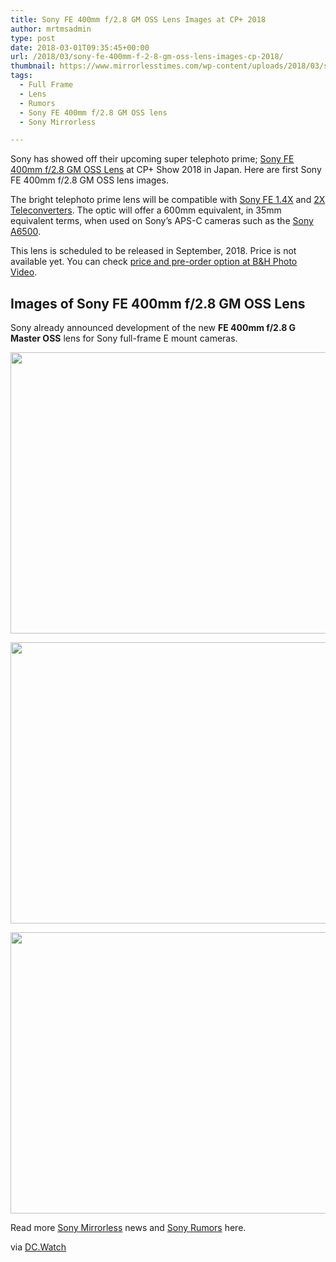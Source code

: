 ```yaml
---
title: Sony FE 400mm f/2.8 GM OSS Lens Images at CP+ 2018
author: mrtmsadmin
type: post
date: 2018-03-01T09:35:45+00:00
url: /2018/03/sony-fe-400mm-f-2-8-gm-oss-lens-images-cp-2018/
thumbnail: https://www.mirrorlesstimes.com/wp-content/uploads/2018/03/sony-fe-400mm-f-2.8-gm-oss-lens-3.jpg
tags:
  - Full Frame
  - Lens
  - Rumors
  - Sony FE 400mm f/2.8 GM OSS lens
  - Sony Mirrorless

---
```

Sony has showed off their upcoming super telephoto prime; <a href="https://www.mirrorlesstimes.com/tag/sony-fe-400mm-f-2-8-gm-oss-lens/" target="_blank" rel="noopener" data-wpel-link="exclude">Sony FE 400mm f/2.8 GM OSS Lens</a> at CP+ Show 2018 in Japan. Here are first Sony FE 400mm f/2.8 GM OSS lens images.<span id="more-2028"></span>

The bright telephoto prime lens will be compatible with <a href="http://www.bhphotovideo.com/c/product/1222777-REG/sony_sel14tc_fe_1_4x_teleconverter.html/BI/20175/KBID/14249" target="_blank" rel="external nofollow noopener">Sony FE 1.4X</a> and <a href="http://www.bhphotovideo.com/c/product/1222778-REG/sony_sel20tc_fe_2x_teleconverter.html/BI/20175/KBID/14249" target="_blank" rel="external nofollow noopener">2X Teleconverters</a>. The optic will offer a 600mm equivalent, in 35mm equivalent terms, when used on Sony’s APS-C cameras such as the [Sony A6500][1].

This lens is scheduled to be released in September, 2018. Price is not available yet. You can check <a href="https://www.bhphotovideo.com/c/product/1369634-REG/sony_fe_400mm_f_2_8_gm.html/BI/20175/KBID/14249" target="_new" rel="nofollow" data-wpel-link="external">price and pre-order option at B&H Photo Video</a>.<!--more-->

## Images of Sony FE 400mm f/2.8 GM OSS Lens

Sony already announced development of the new **FE 400mm f/2.8 G Master OSS** lens for Sony full-frame E mount cameras.

[<img class="aligncenter size-full wp-image-1729" src="https://i2.wp.com/www.mirrorlesstimes.com/wp-content/uploads/2018/03/sony-fe-400mm-f-2.8-gm-oss-lens-7.jpg?resize=600%2C450&#038;ssl=1" alt="" width="600" height="450" srcset="https://i2.wp.com/www.mirrorlesstimes.com/wp-content/uploads/2018/03/sony-fe-400mm-f-2.8-gm-oss-lens-7.jpg?w=800&ssl=1 800w, https://i2.wp.com/www.mirrorlesstimes.com/wp-content/uploads/2018/03/sony-fe-400mm-f-2.8-gm-oss-lens-7.jpg?resize=400%2C300&ssl=1 400w, https://i2.wp.com/www.mirrorlesstimes.com/wp-content/uploads/2018/03/sony-fe-400mm-f-2.8-gm-oss-lens-7.jpg?resize=768%2C576&ssl=1 768w" sizes="(max-width: 600px) 100vw, 600px" data-recalc-dims="1" />][2]

[<img class="aligncenter size-full wp-image-1730" src="https://i0.wp.com/www.mirrorlesstimes.com/wp-content/uploads/2018/03/sony-fe-400mm-f-2.8-gm-oss-lens-1.jpg?resize=600%2C450&#038;ssl=1" alt="" width="600" height="450" srcset="https://i0.wp.com/www.mirrorlesstimes.com/wp-content/uploads/2018/03/sony-fe-400mm-f-2.8-gm-oss-lens-1.jpg?w=1200&ssl=1 1200w, https://i0.wp.com/www.mirrorlesstimes.com/wp-content/uploads/2018/03/sony-fe-400mm-f-2.8-gm-oss-lens-1.jpg?resize=400%2C300&ssl=1 400w, https://i0.wp.com/www.mirrorlesstimes.com/wp-content/uploads/2018/03/sony-fe-400mm-f-2.8-gm-oss-lens-1.jpg?resize=768%2C576&ssl=1 768w, https://i0.wp.com/www.mirrorlesstimes.com/wp-content/uploads/2018/03/sony-fe-400mm-f-2.8-gm-oss-lens-1.jpg?resize=970%2C728&ssl=1 970w" sizes="(max-width: 600px) 100vw, 600px" data-recalc-dims="1" />][3]

[<img class="aligncenter size-full wp-image-1731" src="https://i1.wp.com/www.mirrorlesstimes.com/wp-content/uploads/2018/03/sony-fe-400mm-f-2.8-gm-oss-lens-4.jpg?resize=600%2C450&#038;ssl=1" alt="" width="600" height="450" srcset="https://i1.wp.com/www.mirrorlesstimes.com/wp-content/uploads/2018/03/sony-fe-400mm-f-2.8-gm-oss-lens-4.jpg?w=800&ssl=1 800w, https://i1.wp.com/www.mirrorlesstimes.com/wp-content/uploads/2018/03/sony-fe-400mm-f-2.8-gm-oss-lens-4.jpg?resize=400%2C300&ssl=1 400w, https://i1.wp.com/www.mirrorlesstimes.com/wp-content/uploads/2018/03/sony-fe-400mm-f-2.8-gm-oss-lens-4.jpg?resize=768%2C576&ssl=1 768w" sizes="(max-width: 600px) 100vw, 600px" data-recalc-dims="1" />][4]

Read more <a href="https://www.mirrorlesstimes.com/tag/sony-mirrorless/" target="_blank" rel="noopener">Sony Mirrorless</a> news and <a href="https://www.dailycameranews.com/tag/sony-rumors/" target="_blank" rel="noopener">Sony Rumors</a> here.

via <a href="https://dc.watch.impress.co.jp/docs/news/eventreport/1109190.html" target="_blank" rel="nofollow external noopener noreferrer" data-wpel-link="external">DC.Watch</a>

 [1]: https://www.dailycameranews.com/2016/11/best-sony-a6500-lenses/
 [2]: https://i2.wp.com/www.mirrorlesstimes.com/wp-content/uploads/2018/03/sony-fe-400mm-f-2.8-gm-oss-lens-7.jpg?ssl=1
 [3]: https://i0.wp.com/www.mirrorlesstimes.com/wp-content/uploads/2018/03/sony-fe-400mm-f-2.8-gm-oss-lens-1.jpg?ssl=1
 [4]: https://i1.wp.com/www.mirrorlesstimes.com/wp-content/uploads/2018/03/sony-fe-400mm-f-2.8-gm-oss-lens-4.jpg?ssl=1